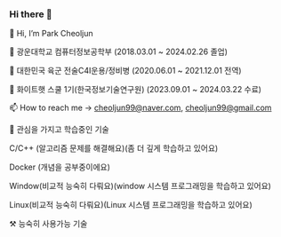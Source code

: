 ### Hi there 👋
👋 Hi, I’m Park Cheoljun

🌱 광운대학교 컴퓨터정보공학부 (2018.03.01 ~ 2024.02.26 졸업)

🌱 대한민국 육군 전술C4I운용/정비병 (2020.06.01 ~ 2021.12.01 전역)

🌱 화이트햇 스쿨 1기(한국정보기술연구원) (2023.09.01 ~ 2024.03.22 수료)
   
📫 How to reach me -> cheoljun99@naver.com, cheoljun99@gmail.com

🤔 관심을 가지고 학습중인 기술
 
C/C++ (알고리즘 문제를 해결해요)(좀 더 깊게 학습하고 있어요)

Docker (개념을 공부중이에요)

Window(비교적 능숙히 다뤄요)(window 시스템 프로그래밍을 학습하고 있어요)

Linux(비교적 능숙히 다뤄요)(Linux 시스템 프로그래밍을 학습하고 있어요)

⚒️ 능숙히 사용가능 기술

<!--
⚡ Fun fact: https://www.dbpia.co.kr/journal/articleDetail?nodeId=NODE11227810

[![Hits](https://hits.seeyoufarm.com/api/count/incr/badge.svg?url=https%3A%2F%2Fgithub.com%2Fcheoljun99&count_bg=%2379C83D&title_bg=%23555555&icon=&icon_color=%23E7E7E7&title=hits&edge_flat=false)](https://hits.seeyoufarm.com)
-->


<!--
**cheoljun99/cheoljun99** is a ✨ _special_ ✨ repository because its `README.md` (this file) appears on your GitHub profile.

Here are some ideas to get you started:

- 🔭 I’m currently working on ...
- 🌱 I’m currently learning ...
- 👯 I’m looking to collaborate on ...
- 🤔 I’m looking for help with ...
- 💬 Ask me about ...
- 📫 How to reach me: ...
- 😄 Pronouns: ...
- ⚡ Fun fact: ...
- 📮
- ![Top Langs](https://github-readme-stats.vercel.app/api/top-langs/?username=cheoljun99&layout=compact&theme=demo)
- [![Hits](https://hits.seeyoufarm.com/api/count/incr/badge.svg?url=https%3A%2F%2Fgithub.com%2Fcheoljun99&count_bg=%2379C83D&title_bg=%23555555&icon=&icon_color=%23E7E7E7&title=hits&edge_flat=false)](https://hits.seeyoufarm.com)
-->
